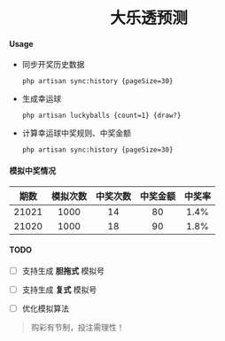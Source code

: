 <h1 align="center">大乐透预测</h1>

#### Usage

- 同步开奖历史数据

  ```shell
  php artisan sync:history {pageSize=30}
  ```


- 生成幸运球

  ```shell
  php artisan luckyballs {count=1} {draw?}
  ```


- 计算幸运球中奖规则、中奖金额

  ```shell
  php artisan sync:history {pageSize=30}
  ```



#### 模拟中奖情况

| 期数  | 模拟次数 | 中奖次数 | 中奖金额 | 中奖率 |
| :---: | :------: | :------: | :------: | :----: |
| 21021 |   1000   |    14    |    80    |  1.4%  |
| 21020 |   1000   |    18    |    90    |  1.8%  |



#### TODO

- [ ] 支持生成 **胆拖式** 模拟号
- [ ] 支持生成 **复式** 模拟号
- [ ] 优化模拟算法



> 购彩有节制，投注需理性！


